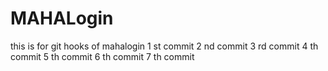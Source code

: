 # MAHALogin
this is for git hooks  of mahalogin
1 st commit
2 nd commit
3 rd commit
4 th commit
5 th commit
6 th commit
7 th commit
